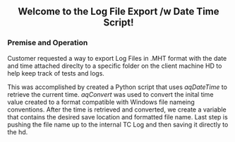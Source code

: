 ## <p align='center'>Welcome to the Log File Export /w Date Time Script!</p>


### Premise and Operation

Customer requested a way to export Log Files in .MHT format with the date and time attached direclty to a specific folder on the client machine HD to help keep track of tests and logs. 


This was accomplished by created a Python script that uses *aqDateTime* to retrieve the current time. *aqConvert* was used to convert the inital time value created to a format compatible with Windows file nameing conventions. After the time is retrieved and converted, we create a variable that contains the desired save location and formatted file name. Last step is pushing the file name up to the internal TC Log and then saving it directly to the hd.